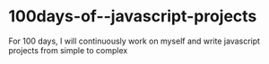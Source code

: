# 100days-of--javascript-projects
For 100 days, I will continuously work on myself and write javascript projects from simple to complex

